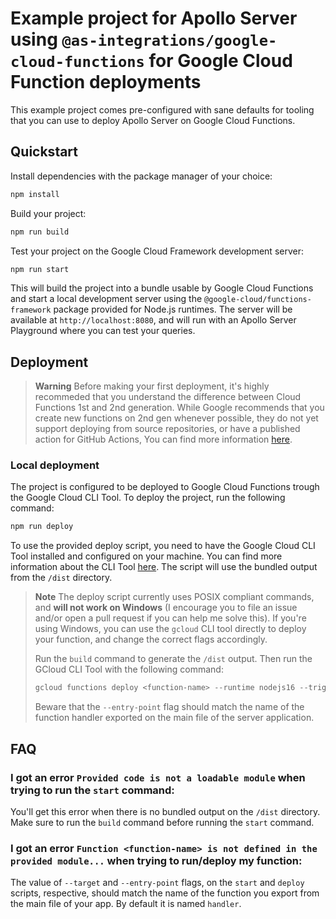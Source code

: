 # Example project for Apollo Server using `@as-integrations/google-cloud-functions` for Google Cloud Function deployments

This example project comes pre-configured with sane defaults for tooling that you can use to deploy Apollo Server on Google Cloud Functions.

## Quickstart

Install dependencies with the package manager of your choice:

```bash
npm install
```

Build your project:

```bash
npm run build
```

Test your project on the Google Cloud Framework development server:
```bash
npm run start
```


This will build the project into a bundle usable by Google Cloud Functions and start a local development server using the `@google-cloud/functions-framework` package provided for Node.js runtimes. The server will be available at `http://localhost:8080`, and will run with an Apollo Server Playground where you can test your queries.

## Deployment

> **Warning**
> Before making your first deployment, it's highly recommeded that you understand the difference between Cloud Functions 1st and 2nd generation. While Google recommends that you create new functions on 2nd gen whenever possible, they do not yet support deploying from source repositories, or have a published action for GitHub Actions, You can find more information [here](https://cloud.google.com/functions/docs/concepts/version-comparison).

### Local deployment

The project is configured to be deployed to Google Cloud Functions trough the Google Cloud CLI Tool. To deploy the project, run the following command:

```bash
npm run deploy
```

To use the provided deploy script, you need to have the Google Cloud CLI Tool installed and configured on your machine. You can find more information about the CLI Tool [here](https://cloud.google.com/sdk/gcloud). The script will use the bundled output from the `/dist` directory.

> **Note**
> The deploy script currently uses POSIX compliant commands, and **will not work on Windows** (I encourage you to file an issue and/or open a pull request if you can help me solve this). If you're using Windows, you can use the `gcloud` CLI tool directly to deploy your function, and change the correct flags accordingly.
>
> Run the `build` command to generate the `/dist` output. Then run the GCloud CLI Tool with the following command:
>
> ```powershell
> gcloud functions deploy <function-name> --runtime nodejs16 --trigger-http --allow-unauthenticated --entry-point=<function-name> --source=./dist
> ```
>
> Beware that the `--entry-point` flag should match the name of the function handler exported on the main file of the server application.

## FAQ

### I got an error `Provided code is not a loadable module` when trying to run the `start` command:

You'll get this error when there is no bundled output on the `/dist` directory. Make sure to run the `build` command before running the `start` command.

### I got an error `Function <function-name> is not defined in the provided module...` when trying to run/deploy my function:

The value of `--target` and `--entry-point` flags, on the `start` and `deploy` scripts, respective, should match the name of the function you export from the main file of your app. By default it is named `handler`.
